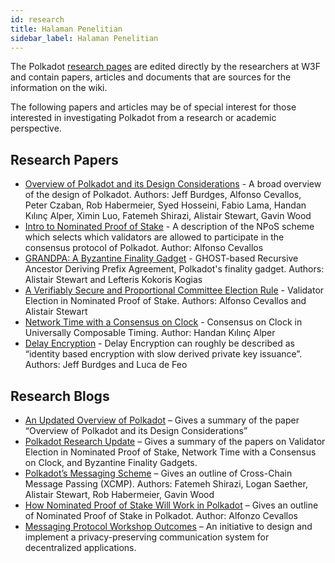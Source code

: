 ```yaml
---
id: research
title: Halaman Penelitian
sidebar_label: Halaman Penelitian
---
```


The Polkadot [research pages](https://research.polkadot.network) are edited directly by the researchers at W3F and contain papers, articles and documents that are sources for the information on the wiki.

The following papers and articles may be of special interest for those interested in investigating Polkadot from a research or academic perspective.

## Research Papers

- [Overview of Polkadot and its Design Considerations](https://arxiv.org/pdf/2005.13456.pdf) - A broad overview of the design of Polkadot. Authors: Jeff Burdges, Alfonso Cevallos, Peter Czaban, Rob Habermeier, Syed Hosseini, Fabio Lama, Handan Kılınç Alper, Ximin Luo, Fatemeh Shirazi, Alistair Stewart, Gavin Wood
- [Intro to Nominated Proof of Stake](https://research.web3.foundation/en/latest/polkadot/NPoS/index.html) - A description of the NPoS scheme which selects which validators are allowed to participate in the consensus protocol of Polkadot. Author: Alfonso Cevallos
- [GRANDPA: A Byzantine Finality Gadget](https://arxiv.org/abs/2007.01560) - GHOST-based Recursive Ancestor Deriving Prefix Agreement, Polkadot's finality gadget. Authors: Alistair Stewart and Lefteris Kokoris Kogias
- [A Verifiably Secure and Proportional Committee Election Rule](https://arxiv.org/abs/2004.12990) - Validator Election in Nominated Proof of Stake. Authors: Alfonso Cevallos and Alistair Stewart
- [Network Time with a Consensus on Clock](https://arxiv.org/abs/2007.01560) - Consensus on Clock in Universally Composable Timing. Author: Handan Kılınç Alper
- [Delay Encryption](https://eprint.iacr.org/2020/638) - Delay Encryption can roughly be described as “identity based encryption with slow derived private key issuance”. Authors: Jeff Burdges and Luca de Feo

## Research Blogs

- [An Updated Overview of Polkadot](https://polkadot.network/an-updated-overview-of-polkadot/) – Gives a summary of the paper “Overview of Polkadot and its Design Considerations”
- [Polkadot Research Update](https://polkadot.network/polkadot-research-update/) – Gives a summary of the papers on Validator Election in Nominated Proof of Stake, Network Time with a Consensus on Clock, and Byzantine Finality Gadgets.
- [Polkadot’s Messaging Scheme](https://medium.com/web3foundation/polkadots-messaging-scheme-b1ec560908b7) – Gives an outline of Cross-Chain Message Passing (XCMP). Authors: Fatemeh Shirazi, Logan Saether, Alistair Stewart, Rob Habermeier, Gavin Wood
- [How Nominated Proof of Stake Will Work in Polkadot](https://medium.com/web3foundation/how-nominated-proof-of-stake-will-work-in-polkadot-377d70c6bd43) – Gives an outline of Nominated Proof of Stake in Polkadot. Author: Alfonzo Cevallos
- [Messaging Protocol Workshop Outcomes](https://medium.com/web3foundation/messaging-protocol-workshop-outcomes-7a827d02a81a) – An initiative to design and implement a privacy-preserving communication system for decentralized applications.
